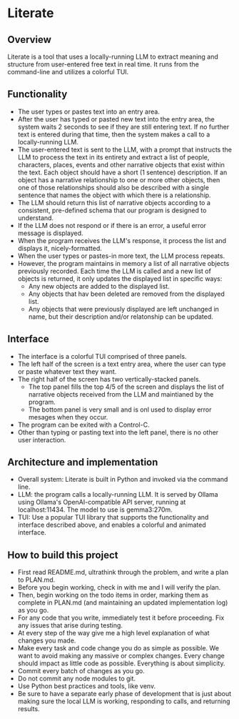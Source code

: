 # Literate

## Overview
Literate is a tool that uses a locally-running LLM to extract meaning and structure from user-entered free text in real time. It runs from the command-line and utilizes a colorful TUI.

## Functionality
- The user types or pastes text into an entry area.
- After the user has typed or pasted new text into the entry area, the system waits 2 seconds to see if they are still entering text. If no further text is entered during that time, then the system makes a call to a locally-running LLM.
- The user-entered text is sent to the LLM, with a prompt that instructs the LLM to process the text in its entirety and extract a list of people, characters, places, events and other narrative objects that exist within the text. Each object should have a short (1 sentence) description. If an object has a narrative relationship to one or more other objects, then one of those relationships should also be described with a single sentence that names the object with which there is a relationship.
- The LLM should return this list of narrative objects according to a consistent, pre-defined schema that our program is designed to understand.
- If the LLM does not respond or if there is an error, a useful error message is displayed.
- When the program receives the LLM's response, it process the list and displays it, nicely-formatted.
- When the user types or pastes-in more text, the LLM process repeats.
- However, the program maintains in memory a list of all narrative objects previously recorded. Each time the LLM is called and a new list of objects is returned, it only updates the displayed list in specific ways:
    - Any new objects are added to the displayed list.
    - Any objects that hav been deleted are removed from the displayed list.
    - Any objects that were previously displayed are left unchanged in name, but their description and/or relatonship can be updated.

## Interface
- The interface is a colorful TUI comprised of three panels.
- The left half of the screen is a text entry area, where the user can type or paste whatever text they want.
- The right half of the screen has two vertically-stacked panels.
    - The top panel fills the top 4/5 of the screen and displays the list of narrative objects received from the LLM and maintianed by the program.
    - The bottom panel is very small and is onl used to display error mesages when they occur.
- The program can be exited with a Control-C.
- Other than typing or pasting text into the left panel, there is no other user interaction.

## Architecture and implementation
- Overall system: Literate is built in Python and invoked via the command line.
- LLM: the program calls a locally-running LLM. It is served by Ollama using Ollama's OpenAI-compatible API server, running at localhost:11434. The model to use is gemma3:270m.
- TUI: Use a popular TUI library that supports the functionality and interface described above, and enables a colorful and animated interface.

## How to build this project
- First read README.md, ultrathink through the problem, and write a plan to PLAN.md.
- Before you begin working, check in with me and I will verify the plan.
- Then, begin working on the todo items in order, marking them as complete in PLAN.md (and maintaining an updated implementation log) as you go.
- For any code that you write, immediately test it before proceeding. Fix any issues that arise during testing.
- At every step of the way give me a high level explanation of what changes you made.
- Make every task and code change you do as simple as possible. We want to avoid making any massive or complex changes. Every change should impact as little code as possible. Everything is about simplicity.
- Commit every batch of changes as you go.
- Do not commit any node modules to git.
- Use Python best practices and tools, like venv.
- Be sure to have a separate early phase of development that is just about making sure the local LLM is working, responding to calls, and returning results.
